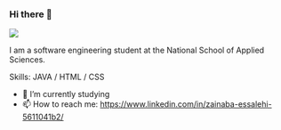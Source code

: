 ### Hi there 👋

![](https://happycoding.io/tutorials/java/images/hello-world-4.png)

I am a software engineering student at the National School of Applied Sciences.

Skills: JAVA / HTML / CSS

- 🌱 I’m currently studying
- 📫 How to reach me: https://www.linkedin.com/in/zainaba-essalehi-5611041b2/

